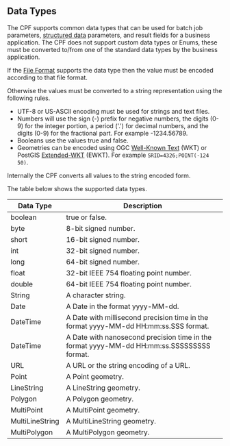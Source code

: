 ## Data Types
The CPF supports common data types that can be used for batch job parameters,
[structured data](structuredData.html) parameters, and result fields
for a business application. The CPF does not support custom data types or Enums,
these must be converted to/from one of the standard data types by the business
application.

If the [File Format](fileFormats.html) supports the data type then
the value must be encoded according to that file format.

Otherwise the values must be converted to a string representation using the
following rules.

* UTF-8 or US-ASCII encoding must be used for strings and text files.
* Numbers will use the sign (-) prefix for negative numbers, the digits (0-9) for the integer
  portion, a period ('.') for decimal numbers, and the digits (0-9) for the fractional part. For
  example -1234.56789.
* Booleans use the values true and false.
* Geometries can be encoded using OGC [Well-Known Text](http://en.wikipedia.org/wiki/Well-known_text) (WKT)
  or PostGIS [Extended-WKT](http://postgis.net/docs/manual-2.0/using_postgis_dbmanagement.html#EWKB_EWKT) (EWKT).
  For example <code>SRID=4326;POINT(-124 50)</code>.

Internally the CPF converts all values to the string encoded form.

The table below shows the supported data types.

<table>
  <thead>
    <tr>
      <th>Data Type</th>
      <th>Description</th>
    </tr>
  </thead>
  <tbody>
    <tr id="boolean">
      <td>boolean</td>
      <td>true or false.</td>
    </tr>
    <tr id="byte">
      <td>byte</td>
      <td>8-bit signed number.</td>
    </tr>
    <tr id="short">
      <td>short</td>
      <td>16-bit signed number.</td>
    </tr>
    <tr id="int">
      <td>int</td>
      <td>32-bit signed number.</td>
    </tr>
    <tr id="long">
      <td>long</td>
      <td>64-bit signed number.</td>
    </tr>
    <tr id="float">
      <td>float</td>
      <td>32-bit IEEE 754 floating point number.</td>
    </tr>
    <tr id="double">
      <td>double</td>
      <td>64-bit IEEE 754 floating point number.</td>
    </tr>
    <tr id="String">
      <td>String</td>
      <td>A character string.</td>
    </tr>
    <tr id="Date">
      <td>Date</td>
      <td>A Date in the format yyyy-MM-dd.</td>
    </tr>
    <tr id="DateTime">
      <td>DateTime</td>
      <td>A Date with millisecond precision time in the format yyyy-MM-dd HH:mm:ss.SSS format.</td>
    </tr>
    <tr id="Timestamp">
      <td>DateTime</td>
      <td>A Date with nanosecond precision time in the format yyyy-MM-dd HH:mm:ss.SSSSSSSSS format.</td>
    </tr>
    <tr id="URL">
      <td>URL</td>
      <td>A URL or the string encoding of a URL.</td>
    </tr>
    <tr id="Point">
      <td>Point</td>
      <td>A Point geometry.</td>
    </tr>
    <tr id="LineString">
      <td>LineString</td>
      <td>A LineString geometry.</td>
    </tr>
    <tr id="Polygon">
      <td>Polygon</td>
      <td>A Polygon geometry.</td>
    </tr>
    <tr id="MultiPoint">
      <td>MultiPoint</td>
      <td>A MultiPoint geometry.</td>
    </tr>
    <tr id="MultiLineString">
      <td>MultiLineString</td>
      <td>A MultiLineString geometry.</td>
    </tr>
    <tr id="MultiPolygon">
      <td>MultiPolygon</td>
      <td>A MultiPolygon geometry.</td>
    </tr>
  </tbody>
</table>
